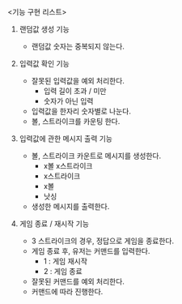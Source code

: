 <기능 구현 리스트>

1. 랜덤값 생성 기능
    - 랜덤값 숫자는 중복되지 않는다.


2. 입력값 확인 기능
    - 잘못된 입력값을 예외 처리한다. 
      - 입력 길이 초과 / 미만
      - 숫자가 아닌 입력
    - 입력값을 한자리 숫자별로 나눈다.
    - 볼, 스트라이크를 카운팅 한다.


3. 입력값에 관한 메시지 출력 기능
    - 볼, 스트라이크 카운트로 메시지를 생성한다.
      - x볼 x스트라이크
      - x스트라이크
      - x볼
      - 낫싱
    - 생성한 메시지를 출력한다.


4. 게임 종료 / 재시작 기능
    - 3 스트라이크의 경우, 정답으로 게임을 종료한다.
    - 게임 종료 후, 유저는 커맨드를 입력한다.
      - 1 : 게임 재시작
      - 2 : 게임 종료
    - 잘못된 커맨드를 예외 처리한다.
    - 커맨드에 따라 진행한다.
